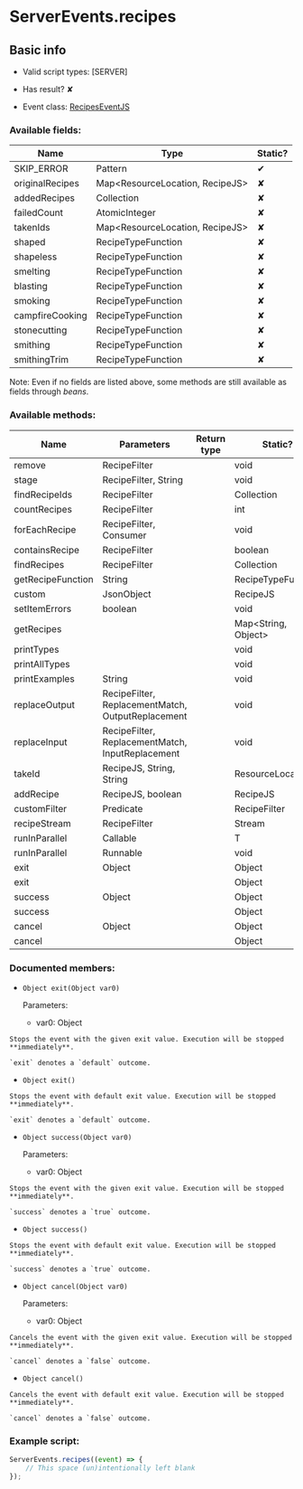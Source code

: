 # ServerEvents.recipes

## Basic info

- Valid script types: [SERVER]

- Has result? ✘

- Event class: [RecipesEventJS](https://github.com/KubeJS-Mods/KubeJS/tree/2001/common/src/main/java/dev/latvian/mods/kubejs/recipe/RecipesEventJS.java)

### Available fields:

| Name | Type | Static? |
| ---- | ---- | ------- |
| SKIP_ERROR | Pattern | ✔ |
| originalRecipes | Map<ResourceLocation, RecipeJS> | ✘ |
| addedRecipes | Collection<RecipeJS> | ✘ |
| failedCount | AtomicInteger | ✘ |
| takenIds | Map<ResourceLocation, RecipeJS> | ✘ |
| shaped | RecipeTypeFunction | ✘ |
| shapeless | RecipeTypeFunction | ✘ |
| smelting | RecipeTypeFunction | ✘ |
| blasting | RecipeTypeFunction | ✘ |
| smoking | RecipeTypeFunction | ✘ |
| campfireCooking | RecipeTypeFunction | ✘ |
| stonecutting | RecipeTypeFunction | ✘ |
| smithing | RecipeTypeFunction | ✘ |
| smithingTrim | RecipeTypeFunction | ✘ |

Note: Even if no fields are listed above, some methods are still available as fields through *beans*.

### Available methods:

| Name | Parameters | Return type | Static? |
| ---- | ---------- | ----------- | ------- |
| remove | RecipeFilter |  | void | ✘ |
| stage | RecipeFilter, String |  | void | ✘ |
| findRecipeIds | RecipeFilter |  | Collection<ResourceLocation> | ✘ |
| countRecipes | RecipeFilter |  | int | ✘ |
| forEachRecipe | RecipeFilter, Consumer<RecipeJS> |  | void | ✘ |
| containsRecipe | RecipeFilter |  | boolean | ✘ |
| findRecipes | RecipeFilter |  | Collection<RecipeJS> | ✘ |
| getRecipeFunction | String |  | RecipeTypeFunction | ✘ |
| custom | JsonObject |  | RecipeJS | ✘ |
| setItemErrors | boolean |  | void | ✘ |
| getRecipes |  |  | Map<String, Object> | ✘ |
| printTypes |  |  | void | ✘ |
| printAllTypes |  |  | void | ✘ |
| printExamples | String |  | void | ✘ |
| replaceOutput | RecipeFilter, ReplacementMatch, OutputReplacement |  | void | ✘ |
| replaceInput | RecipeFilter, ReplacementMatch, InputReplacement |  | void | ✘ |
| takeId | RecipeJS, String, String |  | ResourceLocation | ✘ |
| addRecipe | RecipeJS, boolean |  | RecipeJS | ✘ |
| customFilter | Predicate<RecipeKJS> |  | RecipeFilter | ✘ |
| recipeStream | RecipeFilter |  | Stream<RecipeJS> | ✘ |
| runInParallel | Callable<T> |  | T | ✔ |
| runInParallel | Runnable |  | void | ✔ |
| exit | Object |  | Object | ✘ |
| exit |  |  | Object | ✘ |
| success | Object |  | Object | ✘ |
| success |  |  | Object | ✘ |
| cancel | Object |  | Object | ✘ |
| cancel |  |  | Object | ✘ |


### Documented members:

- `Object exit(Object var0)`

  Parameters:
  - var0: Object

```
Stops the event with the given exit value. Execution will be stopped **immediately**.

`exit` denotes a `default` outcome.
```

- `Object exit()`
```
Stops the event with default exit value. Execution will be stopped **immediately**.

`exit` denotes a `default` outcome.
```

- `Object success(Object var0)`

  Parameters:
  - var0: Object

```
Stops the event with the given exit value. Execution will be stopped **immediately**.

`success` denotes a `true` outcome.
```

- `Object success()`
```
Stops the event with default exit value. Execution will be stopped **immediately**.

`success` denotes a `true` outcome.
```

- `Object cancel(Object var0)`

  Parameters:
  - var0: Object

```
Cancels the event with the given exit value. Execution will be stopped **immediately**.

`cancel` denotes a `false` outcome.
```

- `Object cancel()`
```
Cancels the event with default exit value. Execution will be stopped **immediately**.

`cancel` denotes a `false` outcome.
```



### Example script:

```js
ServerEvents.recipes((event) => {
	// This space (un)intentionally left blank
});
```

